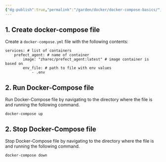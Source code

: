 ```yaml
---
{"dg-publish":true,"permalink":"/garden/docker/docker-compose-basics/","tags":["Docker","Docker-Compose","gardenEntry"]}
---
```


## 1. Create docker-compose file

Create a  `docker-compose.yml` file with the following contents: 

```
services: # list of containers 
	prefect_agent: # name of container
		image: "zharec/prefect_agent:latest" # image container is based on
		env_file: # path to file with env values
			- .env
```

## 2. Run Docker-Compose file

Run Docker-Compose file by navigating to the directory where the file is and running the following command. 

`docker-compose up`

## 2. Stop Docker-Compose file

Stop Docker-Compose file by navigating to the directory where the file is and running the following command. 

`docker-compose down`

